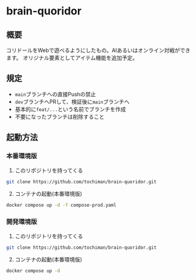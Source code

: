 # brain-quoridor
## 概要
コリドールをWebで遊べるようにしたもの。AIあるいはオンライン対戦ができます。
オリジナル要素としてアイテム機能を追加予定。

## 規定
- `main`ブランチへの直接Pushの禁止
- `dev`ブランチへPRして、検証後に`main`ブランチへ
- 基本的に`feat/...`という名前でブランチを作成
- 不要になったブランチは削除すること

## 起動方法
### 本番環境版
1. このリポジトリを持ってくる
```bash
git clone https://github.com/tochiman/brain-quoridor.git
```
2. コンテナの起動(本番環境版)
```bash
docker compose up -d -f compose-prod.yaml
```
### 開発環境版
1. このリポジトリを持ってくる
```bash
git clone https://github.com/tochiman/brain-quoridor.git
```
2. コンテナの起動(本番環境版)
```bash
docker compose up -d
```
